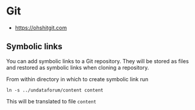# Git

- https://ohshitgit.com

## Symbolic links

You can add symbolic links to a Git repository. They will be stored as files and
restored as symbolic links when cloning a repository.

From within directory in which to create symbolic link run

    ln -s ../undataforum/content content

This will be translated to file `content`
